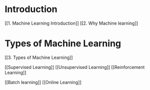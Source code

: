 # Introduction
[[1. Machine Learning Introduction]]
[[2. Why Machine learning]]

# Types of Machine Learning
[[3. Types of Machine Learning]]

[[Supervised Learning]]
[[Unsupervised Learning]]
[[Reinforcement Learning]]

[[Batch learning]]
[[Online Learning]]


